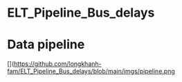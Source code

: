 # ELT_Pipeline_Bus_delays
# Data pipeline
  [](https://github.com/longkhanh-fam/ELT_Pipeline_Bus_delays/blob/main/imgs/pipeline.png
